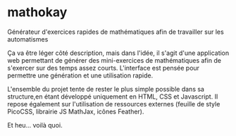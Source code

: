 # mathokay
Générateur d'exercices rapides de mathématiques afin de travailler sur les automatismes

Ça va être léger côté description, mais dans l'idée, il s'agit d'une application web permettant de générer des mini-exercices de mathématiques afin de s'exercer sur des temps assez courts. L'interface est pensée pour permettre une génération et une utilisation rapide.

L'ensemble du projet tente de rester le plus simple possible dans sa structure,en étant développé uniquement en HTML, CSS et Javascript.
Il repose également sur l'utilisation de ressources externes (feuille de style PicoCSS, librairie JS MathJax, icônes Feather).

Et heu... voilà quoi.
